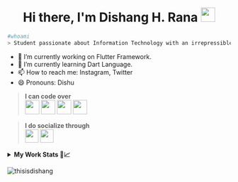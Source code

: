 ### <h1 align='center'>Hi there, I'm Dishang H. Rana <img src="https://media.giphy.com/media/mA28dHGEU8Us36wEYJ/giphy.gif" height="32" /></h1>

```bash
#whoami  
> Student passionate about Information Technology with an irrepressible desire to explore and learn new things. 
```
- 🔭 I’m currently working on Flutter Framework.
- 🌱 I’m currently learning Dart Language.
- 📫 How to reach me: Instagram, Twitter
- 😄 Pronouns: Dishu

> **I can code over**<br/>
<img src='https://cdn.icon-icons.com/icons2/2108/PNG/512/flutter_icon_130936.png' width='32px'> <img src='https://pbs.twimg.com/profile_images/993555605078994945/Yr-pWI4G.jpg' width='32px'> <img src='https://logodix.com/logo/1769993.jpg' width='32px'> <img src='https://logodix.com/logo/2122129.png' width='32px'> 


> **I do socialize through** <br/>
[<img width='30px' src='https://encrypted-tbn0.gstatic.com/images?q=tbn%3AANd9GcQAyPXHOk27_8BVJkWr1aK0I6uYzVfN-MIFwA&usqp=CAU'>](https://instagram.com/thisisdishang) [<img width='30px' src='https://encrypted-tbn0.gstatic.com/images?q=tbn%3AANd9GcRYnS1hrpSdNhW1cXSDL5BdA6tiUjx15wgEQQ&usqp=CAU'>](https://www.facebook.com/Dishangkumar.Rana)

<details>
  <summary><b>My Work Stats 👤📈</b></summary>
  
## 💳 Github Profile Summary Card
<p align="center">
  <img src="https://github-profile-summary-cards.vercel.app/api/cards/profile-details?username=thisisdishang&theme=solarized_dark"/>
</p>
  
## 📟 GitHub Stats
<p align="center">
  <img src="https://github-profile-summary-cards.vercel.app/api/cards/repos-per-language?username=thisisdishang&theme=solarized_dark"/>
  <img src="https://github-profile-summary-cards.vercel.app/api/cards/most-commit-language?username=thisisdishang&theme=solarized_dark"/>
</p>
  
<p align="center">
	<img width="48%" src="https://github-readme-stats.vercel.app/api?username=thisisdishang&show_icons=true&theme=solarized_dark" />&nbsp;
  <img width="48%" src="https://github-readme-streak-stats.herokuapp.com/?user=thisisdishang&theme=solarized_dark" />
</p>
  
<p align="center">
  <img width="45%" src=https://github-readme-stats.vercel.app/api/top-langs/?username=thisisdishang&layout=compact&hide=roff,MATLAB&langs_count=10&theme=dark&custom_title=Top%20languages><br/><br/>
  <img src="https://github-readme-stats.vercel.app/api/top-langs/?username=thisisdishang&theme=react&border_radius=15&custom_title=Most-Used-Languages" />
</p>

## 📈 Activity Graph
<p align="center">
	<img src="https://activity-graph.herokuapp.com/graph?username=thisisdishang&theme=github"/>
</p> 
  
</details>
<p align="left"><img src="https://komarev.com/ghpvc/?username=thisisdishang&label=Profile%20views&color=0e75b6&style=flat" alt="thisisdishang" /></p>



<!--
**thisisdishang/thisisdishang** is a ✨ _special_ ✨ repository because its `README.md` (this file) appears on your GitHub profile.

Here are some ideas to get you started:

- 🔭 I’m currently working on ...
- 🌱 I’m currently learning ...
- 👯 I’m looking to collaborate on ...
- 🤔 I’m looking for help with ...
- 💬 Ask me about ...
- 📫 How to reach me: ...
- 😄 Pronouns: ...
- ⚡ Fun fact: ...
-->
